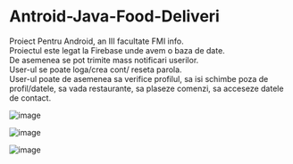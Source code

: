 # Antroid-Java-Food-Deliveri
Proiect Pentru Android, an III facultate FMI info.  
Proiectul este legat la Firebase unde avem o baza de date.  
De asemenea se pot trimite mass notificari userilor.  
User-ul se poate loga/crea cont/ reseta parola.  
User-ul poate de asemenea sa verifice profilul, sa isi schimbe poza de profil/datele, sa vada restaurante, sa plaseze comenzi, sa acceseze datele de contact.  

![image](https://user-images.githubusercontent.com/61537857/220593864-b39cc280-15fd-4511-a83b-bc13b956d88b.png)

![image](https://user-images.githubusercontent.com/61537857/220593946-c7c872d8-beae-41aa-9437-3463e3b63813.png)

![image](https://user-images.githubusercontent.com/61537857/220594018-bb42fd80-439f-4545-bcdf-b99955f3f9ca.png)

